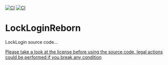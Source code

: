 [![CI](https://github.com/softwaremill/maven-badges/actions/workflows/ci.yml/badge.svg)](https://github.com/KarmaConfigs/LockLoginReborn/actions/workflows/ci.yml)
[![CI](https://github.com/softwaremill/maven-badges/actions/workflows/ci.yml/badge.svg)](https://github.com/KarmaConfigs/LockLoginReborn/actions/workflows/maven-ci.yml)

# LockLoginReborn
 LockLogin source code...

 [Please take a look at the license before using the source code, legal actions could be performed if you break any condition](http://karmaconfigs.ml/license/)
